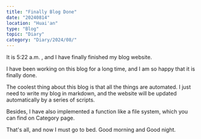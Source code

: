 ```yaml
---
title: "Finally Blog Done"
date: "20240814"
location: "Huai'an"
type: "Blog"
topic: "Diary"
category: "Diary/2024/08/"
---
```


It is 5:22 a.m. , and I have finally finished my blog website. 

I have been working on this blog for a long time, and I am so happy that it is finally done.

The coolest thing about this blog is that all the things are automated. I just need to write my blog in markdown, and the website will be updated automatically by a series of scripts.

Besides, I have also implemented a function like a file system, which you can find on Category page.

That's all, and now I must go to bed. Good morning and Good night.
